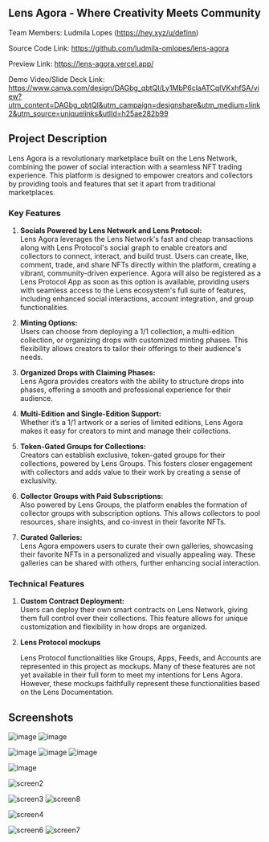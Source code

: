 ## Lens Agora - Where Creativity Meets Community

Team Members: Ludmila Lopes (https://hey.xyz/u/definn)

Source Code Link: https://github.com/ludmila-omlopes/lens-agora

Preview Link: https://lens-agora.vercel.app/

Demo Video/Slide Deck Link: https://www.canva.com/design/DAGbg_qbtQI/Ly1MbP6claATCqIVKxhfSA/view?utm_content=DAGbg_qbtQI&utm_campaign=designshare&utm_medium=link2&utm_source=uniquelinks&utlId=h25ae282b99

## Project Description
Lens Agora is a revolutionary marketplace built on the Lens Network, combining the power of social interaction with a seamless NFT trading experience. This platform is designed to empower creators and collectors by providing tools and features that set it apart from traditional marketplaces.

### Key Features
1.  **Socials Powered by Lens Network and Lens Protocol:**  
    Lens Agora leverages the Lens Network's fast and cheap transactions along with Lens Protocol's social graph to enable creators and collectors to connect, interact, and build trust. Users can create, like, comment, trade, and share NFTs directly within the platform, creating a vibrant, community-driven experience. Agora will also be registered as a Lens Protocol App as soon as this option is available, providing users with seamless access to the Lens ecosystem's full suite of features, including enhanced social interactions, account integration, and group functionalities.
    
2.  **Minting Options:**  
    Users can choose from deploying a 1/1 collection, a multi-edition collection, or organizing drops with customized minting phases. This flexibility allows creators to tailor their offerings to their audience's needs.
    
3.  **Organized Drops with Claiming Phases:**  
    Lens Agora provides creators with the ability to structure drops into phases, offering a smooth and professional experience for their audience.
    
4.  **Multi-Edition and Single-Edition Support:**  
    Whether it’s a 1/1 artwork or a series of limited editions, Lens Agora makes it easy for creators to mint and manage their collections.
    
5.  **Token-Gated Groups for Collections:**  
    Creators can establish exclusive, token-gated groups for their collections, powered by Lens Groups. This fosters closer engagement with collectors and adds value to their work by creating a sense of exclusivity.
    
6.  **Collector Groups with Paid Subscriptions:**  
    Also powered by Lens Groups, the platform enables the formation of collector groups with subscription options. This allows collectors to pool resources, share insights, and co-invest in their favorite NFTs.
    
7.  **Curated Galleries:**  
    Lens Agora empowers users to curate their own galleries, showcasing their favorite NFTs in a personalized and visually appealing way. These galleries can be shared with others, further enhancing social interaction.

### **Technical Features**

1.  **Custom Contract Deployment:**  
    Users can deploy their own smart contracts on Lens Network, giving them full control over their collections. This feature allows for unique customization and flexibility in how drops are organized.
    
2.  **Lens Protocol mockups**
    
    Lens Protocol functionalities like Groups, Apps, Feeds, and Accounts are represented in this project as mockups. Many of these features are not yet available in their full form to meet my intentions for Lens Agora. However, these mockups faithfully represent these functionalities based on the Lens Documentation.

## Screenshots

![image](https://github.com/user-attachments/assets/8769c993-1197-47de-a8da-eddb6e89c4e8)
![image](https://github.com/user-attachments/assets/8f8babc8-6923-442f-a36c-c2e3100c582b)

![image](https://github.com/user-attachments/assets/d2a2a569-363f-4acd-9e21-557ef6cdc7f2)
![image](https://github.com/user-attachments/assets/3734b498-7198-450e-b543-8cf711163865)
![image](https://github.com/user-attachments/assets/d41d6a6f-5aa2-450c-a762-e425ebf93faf)

![image](https://github.com/user-attachments/assets/26812152-a7a7-4ac6-87e0-7610b5c24758)

![screen2](https://github.com/user-attachments/assets/08072270-c2a7-4960-956b-9c4390f74833)

![screen3](https://github.com/user-attachments/assets/aa5f500f-2cc8-4342-9de1-7c088c5a2b8c)
![screen8](https://github.com/user-attachments/assets/c121ba36-79d1-49ec-b87e-cee614cb28a1)

![screen4](https://github.com/user-attachments/assets/5ca366aa-b3e9-4e26-bec2-62668f57ba49)

![screen6](https://github.com/user-attachments/assets/06a0ff1c-7f44-4cbe-80a4-c0cf6144de43)
![screen7](https://github.com/user-attachments/assets/d30d220a-ca7b-41d5-9e6c-0431b26bc467)


